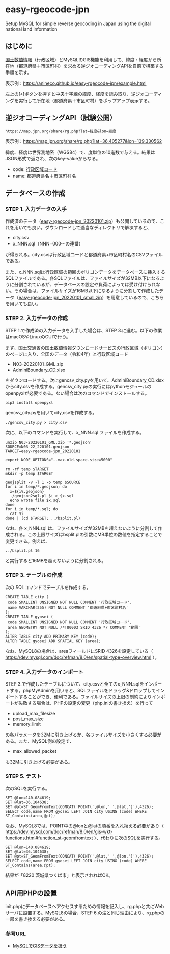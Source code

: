 # easy-rgeocode-jpn
Setup MySQL for simple reverse geocoding in Japan using the digital national land information

## はじめに
[国土数値情報](https://nlftp.mlit.go.jp/)（行政区域）とMySQLのGIS機能を利用して、緯度・経度から所在地（都道府県＋市区町村）を求める逆ジオコーディングAPIを自前で構築する手順を示す。

表示例：https://anineco.github.io/easy-rgeocode-jpn/example.html

左上の[⌖]ボタンを押すと中央十字線の緯度、経度を読み取り、逆ジオコーディングを実行して所在地（都道府県＋市区町村）をポップアップ表示する。

## 逆ジオコーディングAPI（試験公開）
```
https://map.jpn.org/share/rg.php?lat=緯度&lon=経度
```
表示例：https://map.jpn.org/share/rg.php?lat=36.405277&lon=139.330562

緯度、経度は世界測地系（WGS84）で、度単位の10進数で与える。結果はJSON形式で返され、次のkey-valueからなる。
* code: [行政区域コード](https://nlftp.mlit.go.jp/ksj/gml/codelist/AdminiBoundary_CD.xlsx)
* name: 都道府県名＋市区町村名

## データベースの作成

### STEP 1. 入力データの入手

作成済のデータ（[easy-rgeocode-jpn_20220101.zip](https://map.jpn.org/share/easy-rgeocode-jpn_20220101.zip)）も公開しているので、これを用いても良い。ダウンロードして適当なディレクトリで解凍すると、
* city.csv
* x_NNN.sql（NNN=000〜の連番）

が得られる。city.csvは行政区域コードと都道府県+市区町村名のCSVファイルである。

また、x_NNN.sqlは行政区域の範囲のポリゴンデータをデータベースに挿入するSQLファイルである。各SQLファイルは、ファイルサイズが32MB以下になるように分割されているが、データベースの設定や負荷によっては受け付けられない。その場合は、ファイルサイズが16MB以下になるように分割して作成したデータ（[easy-rgeocode-jpn_20220101_small.zip](https://map.jpn.org/share/easy-rgeocode-jpn_20220101_small.zip)）を用意しているので、こちらを用いても良い。

### STEP 2. 入力データの作成

STEP 1.で作成済の入力データを入手した場合は、STEP 3.に進む。以下の作業はmacOSやLinuxのCUIで行う。

まず、国土交通省の[国土数値情報ダウンロードサービス](https://nlftp.mlit.go.jp/ksj/)の行政区域（ポリゴン）のページに入り、全国のデータ（令和4年）と行政区域コード
* N03-20220101_GML.zip
* AdminiBoundary_CD.xlsx

をダウンロードする。次にgencsv_city.pyを用いて、AdminiBoundary_CD.xlsxからcity.csvを作成する。gencsv_city.pyの実行にはpythonモジュールのopenpyxlが必要である。ない場合は次のコマンドでインストールする。
```
pip3 install openpyxl
```
gencsv_city.pyを用いてcity,csvを作成する。
```
./gencsv_city.py > city.csv
```
次に、以下のコマンドを実行して、x_NNN.sql ファイルを作成する。
```
unzip N03-20220101_GML.zip '*.geojson'
SOURCE=N03-22_220101.geojson
TARGET=easy-rgeocode-jpn_20220101

export NODE_OPTIONS="--max-old-space-size=5000"

rm -rf temp $TARGET
mkdir -p temp $TARGET

geojsplit -v -l 1 -o temp $SOURCE
for i in temp/*.geojson; do
  x=${i%.geojson}
  ./geojson2sql.pl $i > $x.sql
  echo wrote file $x.sql
done
for i in temp/*.sql; do
  cat $i
done | (cd $TARGET; ../bsplit.pl)
```

なお、各 x_NNN.sql は、ファイルサイズが32MBを超えないように分割して作成される。この上限サイズはbsplit.plの引数にMB単位の数値を指定することで変更できる。例えば、
```
../bsplit.pl 16
```
と実行すると16MBを超えないように分割される。

### STEP 3. テーブルの作成

次の SQLコマンドでテーブルを作成する。
```
CREATE TABLE city (
 code SMALLINT UNSIGNED NOT NULL COMMENT '行政区域コード',
 name VARCHAR(255) NOT NULL COMMENT '都道府県+市区町村名'
);
CREATE TABLE gyosei (
 code SMALLINT UNSIGNED NOT NULL COMMENT '行政区域コード',
 area GEOMETRY NOT NULL /*!80003 SRID 4326 */ COMMENT '範囲'
);
ALTER TABLE city ADD PRIMARY KEY (code);
ALTER TABLE gyosei ADD SPATIAL KEY (area);
```

なお、MySQL8の場合は、areaフィールドにSRID 4326を設定している（
https://dev.mysql.com/doc/refman/8.0/en/spatial-type-overview.html
）。

### STEP 4. 入力データのインポート

STEP 3.で作成したテーブルについて、city.csvと全てのx_NNN.sqlをインポートする。phpMyAdminを用いると、SQLファイルをドラッグ&ドロップしてインポートすることができ、便利である。ファイルサイズの上限の制約によりインポートが失敗する場合は、PHPの設定の変更（php.iniの書き換え）を行って
* upload_max_filesize
* post_max_size
* memory_limit

の各パラメータを32Mに引き上げるか、各ファイルサイズを小さくする必要がある。また、MySQL側の設定で、
* max_allowed_packet

も32Mに引き上げる必要がある。

### STEP 5. テスト

次のSQLを実行する。
```
SET @lon=140.084619;
SET @lat=36.104638;
SET @pt=ST_GeomFromText(CONCAT('POINT(',@lon,' ',@lat,')'),4326);
SELECT code,name FROM gyosei LEFT JOIN city USING (code) WHERE ST_Contains(area,@pt);
```

なお、MySQL8では、POINT中の@lonと@latの順番を入れ換える必要があり（
https://dev.mysql.com/doc/refman/8.0/en/gis-wkt-functions.html#function_st-geomfromtext
）、代わりに次のSQLを実行する。
```
SET @lon=140.084619;
SET @lat=36.104638;
SET @pt=ST_GeomFromText(CONCAT('POINT(',@lat,' ',@lon,')'),4326);
SELECT code,name FROM gyosei LEFT JOIN city USING (code) WHERE ST_Contains(area,@pt);
```

結果が「8220 茨城県つくば市」と表示されればOK。

## API用PHPの設置

init.phpにデータベースへアクセスするための情報を記入し、rg.phpと共にWebサーバに設置する。MySQL8の場合、STEP 6.の注と同じ理由により、rg.phpの一部を書き換える必要がある。

### 参考URL
* [MySQLでGISデータを扱う](https://qiita.com/onunu/items/59ef2c050b35773ced0d)
